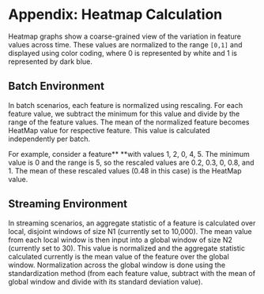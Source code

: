 # Appendix: Heatmap Calculation

Heatmap graphs show a coarse-grained view of the variation in feature
values across time. These values are normalized to the range `[0,1]` and
displayed using color coding, where 0 is represented by white and 1 is
represented by dark blue. 

## Batch Environment

In batch scenarios, each feature is normalized using rescaling. For each
feature value, we subtract the minimum for this value and divide by the
range of the feature values. The mean of the normalized feature becomes
HeatMap value for respective feature. This value is calculated
independently per batch. 

For example, consider a feature** **with values 1, 2, 0, 4, 5. The
minimum value is 0 and the range is 5, so the rescaled values are 0.2,
0.3, 0, 0.8, and 1. The mean of these rescaled values (0.48 in this
case) is the HeatMap value.

## Streaming Environment

In streaming scenarios, an aggregate statistic of a feature is
calculated over local, disjoint windows of size N1 (currently set to
10,000). The mean value from each local window is then input into a
global window of size N2 (currently set to 30). This value is normalized
and the aggregate statistic calculated currently is the mean value of
the feature over the global window. Normalization across the global
window is done using the standardization method (from each feature
value, subtract with the mean of global window and divide with its
standard deviation value).

